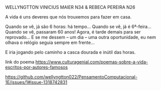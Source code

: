 WELLYNGTTON VINICIUS MAIER N34  &  REBECA PEREIRA N26    

A vida é uns deveres que nós trouxemos para fazer em casa.

Quando se vê, já são 6 horas: há tempo…
Quando se vê, já é 6ª-feira…
Quando se vê, passaram 60 anos!
Agora, é tarde demais para ser reprovado…
E se me dessem – um dia – uma outra oportunidade,
eu nem olhava o relógio
seguia sempre em frente…

E iria jogando pelo caminho a casca dourada e inútil das horas.

link do poema
https://www.culturagenial.com/poemas-sobre-a-vida-escritos-por-autores-famosos

https://github.com/wellyngtton022/PensamentoComputacional-1E/issues/1#issue-1318742831
